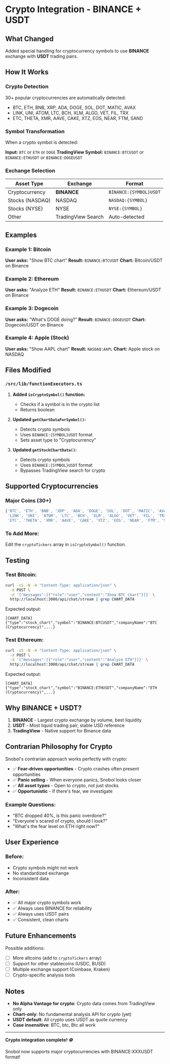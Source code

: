 # Crypto Integration - BINANCE + USDT

## What Changed

Added special handling for cryptocurrency symbols to use **BINANCE** exchange with **USDT** trading pairs.

## How It Works

### Crypto Detection

30+ popular cryptocurrencies are automatically detected:
- BTC, ETH, BNB, XRP, ADA, DOGE, SOL, DOT, MATIC, AVAX
- LINK, UNI, ATOM, LTC, BCH, XLM, ALGO, VET, FIL, TRX
- ETC, THETA, XMR, AAVE, CAKE, XTZ, EOS, NEAR, FTM, SAND

### Symbol Transformation

When a crypto symbol is detected:

**Input:** `BTC` or `ETH` or `DOGE`
**TradingView Symbol:** `BINANCE:BTCUSDT` or `BINANCE:ETHUSDT` or `BINANCE:DOGEUSDT`

### Exchange Selection

| Asset Type | Exchange | Format |
|------------|----------|--------|
| Cryptocurrency | **BINANCE** | `BINANCE:{SYMBOL}USDT` |
| Stocks (NASDAQ) | NASDAQ | `NASDAQ:{SYMBOL}` |
| Stocks (NYSE) | NYSE | `NYSE:{SYMBOL}` |
| Other | TradingView Search | Auto-detected |

## Examples

### Example 1: Bitcoin
**User asks:** "Show BTC chart"
**Result:** `BINANCE:BTCUSDT`
**Chart:** Bitcoin/USDT on Binance

### Example 2: Ethereum
**User asks:** "Analyze ETH"
**Result:** `BINANCE:ETHUSDT`
**Chart:** Ethereum/USDT on Binance

### Example 3: Dogecoin
**User asks:** "What's DOGE doing?"
**Result:** `BINANCE:DOGEUSDT`
**Chart:** Dogecoin/USDT on Binance

### Example 4: Apple (Stock)
**User asks:** "Show AAPL chart"
**Result:** `NASDAQ:AAPL`
**Chart:** Apple stock on NASDAQ

## Files Modified

### `/src/lib/functionExecutors.ts`

1. **Added `isCryptoSymbol()` function:**
   - Checks if a symbol is in the crypto list
   - Returns boolean

2. **Updated `getChartDataForSymbol()`:**
   - Detects crypto symbols
   - Uses `BINANCE:{SYMBOL}USDT` format
   - Sets asset type to "Cryptocurrency"

3. **Updated `getStockChartData()`:**
   - Detects crypto symbols
   - Uses `BINANCE:{SYMBOL}USDT` format
   - Bypasses TradingView search for crypto

## Supported Cryptocurrencies

### Major Coins (30+)
```javascript
['BTC', 'ETH', 'BNB', 'XRP', 'ADA', 'DOGE', 'SOL', 'DOT', 'MATIC', 'AVAX', 
 'LINK', 'UNI', 'ATOM', 'LTC', 'BCH', 'XLM', 'ALGO', 'VET', 'FIL', 'TRX',
 'ETC', 'THETA', 'XMR', 'AAVE', 'CAKE', 'XTZ', 'EOS', 'NEAR', 'FTM', 'SAND']
```

### To Add More:
Edit the `cryptoTickers` array in `isCryptoSymbol()` function.

## Testing

### Test Bitcoin:
```bash
curl -sS -N -H "Content-Type: application/json" \
  -X POST \
  -d '{"messages":[{"role":"user","content":"Show BTC chart"}]}' \
  http://localhost:3000/api/chat/stream | grep CHART_DATA
```

Expected output:
```
[CHART_DATA]{"type":"stock_chart","symbol":"BINANCE:BTCUSDT","companyName":"BTC (Cryptocurrency)",...}
```

### Test Ethereum:
```bash
curl -sS -N -H "Content-Type: application/json" \
  -X POST \
  -d '{"messages":[{"role":"user","content":"Analyze ETH"}]}' \
  http://localhost:3000/api/chat/stream | grep CHART_DATA
```

Expected output:
```
[CHART_DATA]{"type":"stock_chart","symbol":"BINANCE:ETHUSDT","companyName":"ETH (Cryptocurrency)",...}
```

## Why BINANCE + USDT?

1. **BINANCE** - Largest crypto exchange by volume, best liquidity
2. **USDT** - Most liquid trading pair, stable USD reference
3. **TradingView** - Native support for Binance data

## Contrarian Philosophy for Crypto

Snobol's contrarian approach works perfectly with crypto:

- ✅ **Fear-driven opportunities** - Crypto crashes often present opportunities
- ✅ **Panic selling** - When everyone panics, Snobol looks closer
- ✅ **All asset types** - Open to crypto, not just stocks
- ✅ **Opportunistic** - If there's fear, we investigate

### Example Questions:
- "BTC dropped 40%, is this panic overdone?"
- "Everyone's scared of crypto, should I look?"
- "What's the fear level on ETH right now?"

## User Experience

### Before:
- Crypto symbols might not work
- No standardized exchange
- Inconsistent data

### After:
- ✅ All major crypto symbols work
- ✅ Always uses BINANCE for reliability
- ✅ Always uses USDT pairs
- ✅ Consistent, clean charts

## Future Enhancements

Possible additions:
- [ ] More altcoins (add to `cryptoTickers` array)
- [ ] Support for other stablecoins (USDC, BUSD)
- [ ] Multiple exchange support (Coinbase, Kraken)
- [ ] Crypto-specific analysis tools

## Notes

- **No Alpha Vantage for crypto**: Crypto data comes from TradingView only
- **Chart-only**: No fundamental analysis API for crypto (yet)
- **USDT default**: All crypto uses USDT as quote currency
- **Case insensitive**: BTC, btc, Btc all work

---

**Crypto integration complete! 🪙**

Snobol now supports major cryptocurrencies with BINANCE:XXXUSDT format!
